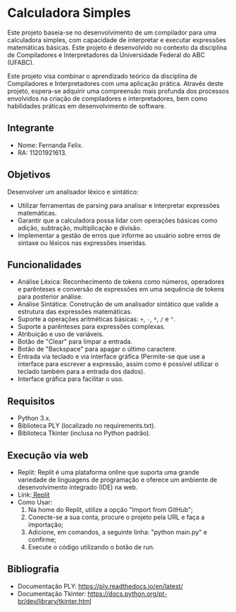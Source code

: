 # Calculadora Simples

  Este projeto baseia-se no desenvolvimento de um compilador para uma calculadora simples, com capacidade de interpretar e executar expressões matemáticas básicas. Este projeto é desenvolvido no contexto da disciplina de Compiladores e Interpretadores da Universidade Federal do ABC (UFABC).

  Este projeto visa combinar o aprendizado teórico da disciplina de Compiladores e Interpretadores com uma aplicação prática. Através deste projeto, espera-se adquirir uma compreensão mais profunda dos processos envolvidos na criação de compiladores e interpretadores, bem como habilidades práticas em desenvolvimento de software.

## Integrante

- Nome: Fernanda Felix.
- RA: 11201921613.

## Objetivos
Desenvolver um analisador léxico e sintático:

- Utilizar ferramentas de parsing para analisar e interpretar expressões matemáticas.
- Garantir que a calculadora possa lidar com operações básicas como adição, subtração, multiplicação e divisão.
- Implementar a gestão de erros que informe ao usuário sobre erros de sintaxe ou léxicos nas expressões inseridas.

## Funcionalidades

- Análise Léxica: Reconhecimento de tokens como números, operadores e parênteses e conversão de expressões em uma sequência de tokens para posterior análise.
- Análise Sintática: Construção de um analisador sintático que valide a estrutura das expressões matemáticas.
- Suporte a operações aritméticas básicas: `+`, `-`, `*`, `/` e `^`.
- Suporte a parênteses para expressões complexas.
- Atribuição e uso de variáveis.
- Botão de "Clear" para limpar a entrada.
- Botão de "Backspace" para apagar o último caractere.
- Entrada via teclado e via interface gráfica (Permite-se que use a interface para escrever a expressão, assim como é possível utilizar o teclado também para a entrada dos dados).
- Interface gráfica para facilitar o uso.

## Requisitos

- Python 3.x.
- Biblioteca PLY (localizado no requirements.txt).
- Biblioteca Tkinter (inclusa no Python padrão).

## Execução via web

- Replit: Replit é uma plataforma online que suporta uma grande variedade de linguagens de programação e oferece um ambiente de desenvolvimento integrado (IDE) na web.
- Link:[ Replit](https://replit.com/~)
- Como Usar:
    1. Na home do Replit, utilize a opção "Import from GitHub";
    2. Conecte-se a sua conta, procure o projeto pela URL e faça a importação;
    3. Adicione, em comandos, a seguinte linha: "python main.py" e confirme;
    4. Execute o código utilizando o botão de run.
 
## Bibliografia 

- Documentação PLY: https://ply.readthedocs.io/en/latest/
- Documentação Tkinter: https://docs.python.org/pt-br/dev/library/tkinter.html
